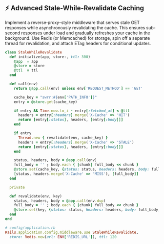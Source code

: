 ## ⚡ Advanced Stale-While-Revalidate Caching

Implement a reverse‐proxy–style middleware that serves stale GET responses while asynchronously revalidating the cache. This ensures sub-second responses under load and gradually refreshes your cache in the background. Use Redis (or Memcached) for storage, spin off a separate thread for revalidation, and attach ETag headers for conditional updates.

```ruby
class StaleWhileRevalidate
  def initialize(app, store:, ttl: 300)
    @app  = app
    @store = store
    @ttl  = ttl
  end

  def call(env)
    return @app.call(env) unless env['REQUEST_METHOD'] == 'GET'

    cache_key = "swrr:#{env['PATH_INFO']}"
    entry = @store.get(cache_key)

    if entry && Time.now.to_i - entry[:fetched_at] < @ttl
      headers = entry[:headers].merge('X-Cache' => 'HIT')
      return [entry[:status], headers, [entry[:body]]]
    end

    if entry
      Thread.new { revalidate(env, cache_key) }
      headers = entry[:headers].merge('X-Cache' => 'STALE')
      return [entry[:status], headers, [entry[:body]]]
    end

    status, headers, body = @app.call(env)
    full_body = '' ; body.each { |chunk| full_body << chunk }
    @store.set(cache_key, {status: status, headers: headers, body: full_body, fetched_at: Time.now.to_i}, ex: @ttl)
    [status, headers.merge('X-Cache' => 'MISS'), [full_body]]
  end

  private

  def revalidate(env, key)
    status, headers, body = @app.call(env.dup)
    full_body = '' ; body.each { |chunk| full_body << chunk }
    @store.set(key, {status: status, headers: headers, body: full_body, fetched_at: Time.now.to_i}, ex: @ttl)
  end
end

# config/application.rb
Rails.application.config.middleware.use StaleWhileRevalidate,
  store: Redis.new(url: ENV['REDIS_URL']), ttl: 120
```